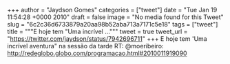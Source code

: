 
+++
author = "Jaydson Gomes"
categories = ["tweet"]
date = "Tue Jan 19 11:54:28 +0000 2010"
draft = false
image = "No media found for this Tweet"
slug = "6c2c36d6733879a20aa98b52aba713a7171c5e18"
tags = ["tweet"]
title = """E hoje tem "Uma incrível ..."""
tweet = true
tweet_url = "https://twitter.com/jaydson/status/7942696711"
+++
E hoje tem 'Uma incrível aventura" na sessão da tarde RT: @moeribeiro: http://redeglobo.globo.com/programacao.html#2010011919090
